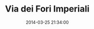 --- 
layout: entry
title: Via dei Fori Imperiali
location: Rome, Italy
date_taken: March 2014
camera: Leica M9
lens: Leica Elmarit-M 28mm f/2.8 Asph
image: GRS-20140323-161219
date: 2014-03-25 21:34:00
category: notebook
excerpt:
tags: [bw, roman centurion, costume, shield, spear, helmet, roman, men, 30 to 65 years, flag, painting]
---